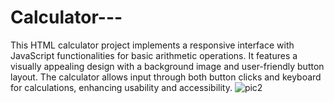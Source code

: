 # Calculator---
This HTML calculator project implements a responsive interface with JavaScript functionalities for basic arithmetic operations. It features a visually appealing design with a background image and user-friendly button layout. The calculator allows input through both button clicks and keyboard for calculations, enhancing usability and accessibility.
![pic2](https://github.com/Kalaiyarasi-Raj/Calculator---/assets/174429665/2e05a2b9-1945-4d43-8b5a-4ce42ac1ae78)
